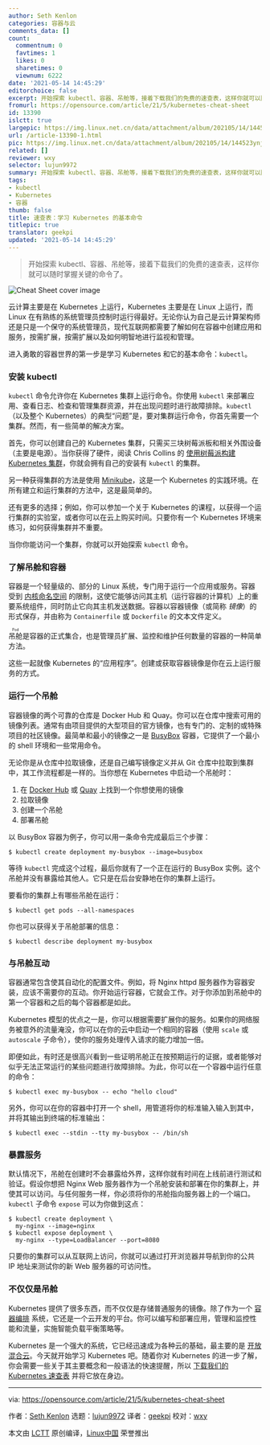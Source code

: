 ```yaml
---
author: Seth Kenlon
categories: 容器与云
comments_data: []
count:
  commentnum: 0
  favtimes: 1
  likes: 0
  sharetimes: 0
  viewnum: 6222
date: '2021-05-14 14:45:29'
editorchoice: false
excerpt: 开始探索 kubectl、容器、吊舱等，接着下载我们的免费的速查表，这样你就可以随时掌握关键的命令了。
fromurl: https://opensource.com/article/21/5/kubernetes-cheat-sheet
id: 13390
islctt: true
largepic: https://img.linux.net.cn/data/attachment/album/202105/14/144523ynjr88nm4oaa7nzn.jpg
url: /article-13390-1.html
pic: https://img.linux.net.cn/data/attachment/album/202105/14/144523ynjr88nm4oaa7nzn.jpg.thumb.jpg
related: []
reviewer: wxy
selector: lujun9972
summary: 开始探索 kubectl、容器、吊舱等，接着下载我们的免费的速查表，这样你就可以随时掌握关键的命令了。
tags:
- kubectl
- Kubernetes
- 容器
thumb: false
title: 速查表：学习 Kubernetes 的基本命令
titlepic: true
translator: geekpi
updated: '2021-05-14 14:45:29'
---
```



> 
> 开始探索 kubectl、容器、吊舱等，接着下载我们的免费的速查表，这样你就可以随时掌握关键的命令了。
> 
> 
> 


![](https://img.linux.net.cn/data/attachment/album/202105/14/144523ynjr88nm4oaa7nzn.jpg "Cheat Sheet cover image")


云计算主要是在 Kubernetes 上运行，Kubernetes 主要是在 Linux 上运行，而 Linux 在有熟练的系统管理员控制时运行得最好。无论你认为自己是云计算架构师还是只是一个保守的系统管理员，现代互联网都需要了解如何在容器中创建应用和服务，按需扩展，按需扩展以及如何明智地进行监视和管理。


进入勇敢的容器世界的第一步是学习 Kubernetes 和它的基本命令：`kubectl`。


### 安装 kubectl


`kubectl` 命令允许你在 Kubernetes 集群上运行命令。你使用 `kubectl` 来部署应用、查看日志、检查和管理集群资源，并在出现问题时进行故障排除。`kubectl`（以及整个 Kubernetes）的典型“问题”是，要对集群运行命令，你首先需要一个集群。然而，有一些简单的解决方案。


首先，你可以创建自己的 Kubernetes 集群，只需买三块树莓派板和相关外围设备（主要是电源）。当你获得了硬件，阅读 Chris Collins 的 [使用树莓派构建 Kubernetes 集群](https://opensource.com/article/20/6/kubernetes-raspberry-pi)，你就会拥有自己的安装有 `kubectl` 的集群。


另一种获得集群的方法是使用 [Minikube](https://opensource.com/article/18/10/getting-started-minikube)，这是一个 Kubernetes 的实践环境。在所有建立和运行集群的方法中，这是最简单的。


还有更多的选择；例如，你可以参加一个关于 Kubernetes 的课程，以获得一个运行集群的实验室，或者你可以在云上购买时间。只要你有一个 Kubernetes 环境来练习，如何获得集群并不重要。


当你你能访问一个集群，你就可以开始探索 `kubectl` 命令。


### 了解吊舱和容器


容器是一个轻量级的、部分的 Linux 系统，专门用于运行一个应用或服务。容器受到 [内核命名空间](https://opensource.com/article/19/10/namespaces-and-containers-linux) 的限制，这使它能够访问其主机（运行容器的计算机）上的重要系统组件，同时防止它向其主机发送数据。容器以容器镜像（或简称 *镜像*）的形式保存，并由称为 `Containerfile` 或 `Dockerfile` 的文本文件定义。


<ruby> 吊舱 <rt>  Pod </rt></ruby>是容器的正式集合，也是管理员扩展、监控和维护任何数量的容器的一种简单方法。


这些一起就像 Kubernetes 的“应用程序”。创建或获取容器镜像是你在云上运行服务的方式。


### 运行一个吊舱


容器镜像的两个可靠的仓库是 Docker Hub 和 Quay。你可以在仓库中搜索可用的镜像列表。通常有由项目提供的大型项目的官方镜像，也有专门的、定制的或特殊项目的社区镜像。最简单和最小的镜像之一是 [BusyBox](https://www.busybox.net/) 容器，它提供了一个最小的 shell 环境和一些常用命令。


无论你是从仓库中拉取镜像，还是自己编写镜像定义并从 Git 仓库中拉取到集群中，其工作流程都是一样的。当你想在 Kubernetes 中启动一个吊舱时：


1. 在 [Docker Hub](http://hub.docker.com) 或 [Quay](http://quay.io) 上找到一个你想使用的镜像
2. 拉取镜像
3. 创建一个吊舱
4. 部署吊舱


以 BusyBox 容器为例子，你可以用一条命令完成最后三个步骤：



```
$ kubectl create deployment my-busybox --image=busybox

```

等待 `kubectl` 完成这个过程，最后你就有了一个正在运行的 BusyBox 实例。这个吊舱并没有暴露给其他人。它只是在后台安静地在你的集群上运行。


要看你的集群上有哪些吊舱在运行：



```
$ kubectl get pods --all-namespaces

```

你也可以获得关于吊舱部署的信息：



```
$ kubectl describe deployment my-busybox

```

### 与吊舱互动


容器通常包含使其自动化的配置文件。例如，将 Nginx httpd 服务器作为容器安装，应该不需要你的互动。你开始运行容器，它就会工作。对于你添加到吊舱中的第一个容器和之后的每个容器都是如此。


Kubernetes 模型的优点之一是，你可以根据需要扩展你的服务。如果你的网络服务被意外的流量淹没，你可以在你的云中启动一个相同的容器（使用 `scale` 或 `autoscale` 子命令），使你的服务处理传入请求的能力增加一倍。


即便如此，有时还是很高兴看到一些证明吊舱正在按预期运行的证据，或者能够对似乎无法正常运行的某些问题进行故障排除。为此，你可以在一个容器中运行任意的命令：



```
$ kubectl exec my-busybox -- echo "hello cloud"

```

另外，你可以在你的容器中打开一个 shell，用管道将你的标准输入输入到其中，并将其输出到终端的标准输出：



```
$ kubectl exec --stdin --tty my-busybox -- /bin/sh

```

### 暴露服务


默认情况下，吊舱在创建时不会暴露给外界，这样你就有时间在上线前进行测试和验证。假设你想把 Nginx Web 服务器作为一个吊舱安装和部署在你的集群上，并使其可以访问。与任何服务一样，你必须将你的吊舱指向服务器上的一个端口。`kubectl` 子命令 `expose` 可以为你做到这点：



```
$ kubectl create deployment \
  my-nginx --image=nginx
$ kubectl expose deployment \
  my-nginx --type=LoadBalancer --port=8080

```

只要你的集群可以从互联网上访问，你就可以通过打开浏览器并导航到你的公共 IP 地址来测试你的新 Web 服务器的可访问性。


### 不仅仅是吊舱


Kubernetes 提供了很多东西，而不仅仅是存储普通服务的镜像。除了作为一个 [容器编排](https://opensource.com/article/20/11/orchestration-vs-automation) 系统，它还是一个云开发的平台。你可以编写和部署应用，管理和监控性能和流量，实施智能负载平衡策略等。


Kubernetes 是一个强大的系统，它已经迅速成为各种云的基础，最主要的是 [开放混合云](https://opensource.com/article/20/10/keep-cloud-open)。今天就开始学习 Kubernetes 吧。随着你对 Kubernetes 的进一步了解，你会需要一些关于其主要概念和一般语法的快速提醒，所以 [下载我们的 Kubernetes 速查表](https://opensource.com/downloads/kubernetes-cheat-sheet) 并将它放在身边。




---


via: <https://opensource.com/article/21/5/kubernetes-cheat-sheet>


作者：[Seth Kenlon](https://opensource.com/users/seth) 选题：[lujun9972](https://github.com/lujun9972) 译者：[geekpi](https://github.com/geekpi) 校对：[wxy](https://github.com/wxy)


本文由 [LCTT](https://github.com/LCTT/TranslateProject) 原创编译，[Linux中国](https://linux.cn/) 荣誉推出